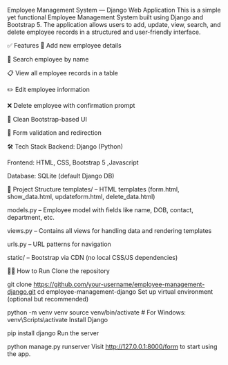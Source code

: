Employee Management System — Django Web Application
This is a simple yet functional Employee Management System built using Django and Bootstrap 5. The application allows users to add, update, view, search, and delete employee records in a structured and user-friendly interface.

✅ Features
🔐 Add new employee details

🔎 Search employee by name

📋 View all employee records in a table

✏️ Edit employee information

❌ Delete employee with confirmation prompt

🎨 Clean Bootstrap-based UI

🔄 Form validation and redirection

🛠️ Tech Stack
Backend: Django (Python)

Frontend: HTML, CSS, Bootstrap 5 ,Javascript

Database: SQLite (default Django DB)

📂 Project Structure
templates/ – HTML templates (form.html, show_data.html, updateform.html, delete_data.html)

models.py – Employee model with fields like name, DOB, contact, department, etc.

views.py – Contains all views for handling data and rendering templates

urls.py – URL patterns for navigation

static/ – Bootstrap via CDN (no local CSS/JS dependencies)

🧑‍💻 How to Run
Clone the repository

git clone https://github.com/your-username/employee-management-django.git
cd employee-management-django
Set up virtual environment (optional but recommended)


python -m venv venv
source venv/bin/activate  # For Windows: venv\Scripts\activate
Install Django

pip install django
Run the server

python manage.py runserver
Visit http://127.0.0.1:8000/form to start using the app.

